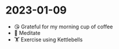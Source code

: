 # 2023-01-09

* 😘 Grateful for my morning cup of coffee
* 🧘 Meditate
* 🏋️ Exercise using Kettlebells

